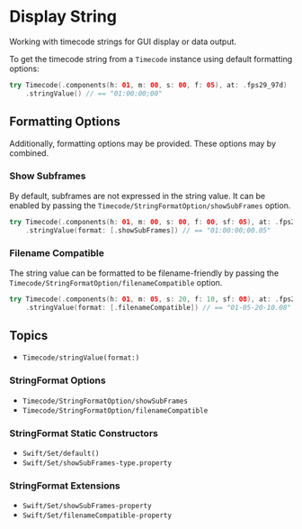 # Display String

Working with timecode strings for GUI display or data output.

To get the timecode string from a ``Timecode`` instance using default formatting options:

```swift
try Timecode(.components(h: 01, m: 00, s: 00, f: 05), at: .fps29_97d)
    .stringValue() // == "01:00:00;00"
```

## Formatting Options

Additionally, formatting options may be provided. These options may by combined.

### Show Subframes

By default, subframes are not expressed in the string value. It can be enabled by passing the ``Timecode/StringFormatOption/showSubFrames`` option.

```swift
try Timecode(.components(h: 01, m: 00, s: 00, f: 00, sf: 05), at: .fps29_97d)
    .stringValue(format: [.showSubFrames]) // == "01:00:00;00.05"
```

### Filename Compatible

The string value can be formatted to be filename-friendly by passing the ``Timecode/StringFormatOption/filenameCompatible`` option.

```swift
try Timecode(.components(h: 01, m: 05, s: 20, f: 10, sf: 08), at: .fps29_97d)
    .stringValue(format: [.filenameCompatible]) // == "01-05-20-10.08"
```

## Topics

- ``Timecode/stringValue(format:)``

### StringFormat Options

- ``Timecode/StringFormatOption/showSubFrames``
- ``Timecode/StringFormatOption/filenameCompatible``

### StringFormat Static Constructors

- ``Swift/Set/default()``
- ``Swift/Set/showSubFrames-type.property``

### StringFormat Extensions

- ``Swift/Set/showSubFrames-property``
- ``Swift/Set/filenameCompatible-property``
